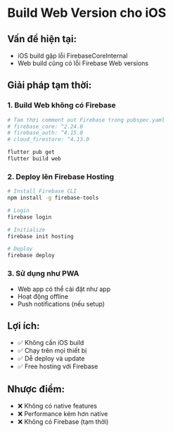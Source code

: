 # Build Web Version cho iOS

## Vấn đề hiện tại:
- iOS build gặp lỗi FirebaseCoreInternal
- Web build cũng có lỗi Firebase Web versions

## Giải pháp tạm thời:

### 1. Build Web không có Firebase
```bash
# Tạm thời comment out Firebase trong pubspec.yaml
# firebase_core: ^2.24.0
# firebase_auth: ^4.15.0
# cloud_firestore: ^4.13.0

flutter pub get
flutter build web
```

### 2. Deploy lên Firebase Hosting
```bash
# Install Firebase CLI
npm install -g firebase-tools

# Login
firebase login

# Initialize
firebase init hosting

# Deploy
firebase deploy
```

### 3. Sử dụng như PWA
- Web app có thể cài đặt như app
- Hoạt động offline
- Push notifications (nếu setup)

## Lợi ích:
- ✅ Không cần iOS build
- ✅ Chạy trên mọi thiết bị
- ✅ Dễ deploy và update
- ✅ Free hosting với Firebase

## Nhược điểm:
- ❌ Không có native features
- ❌ Performance kém hơn native
- ❌ Không có Firebase (tạm thời) 